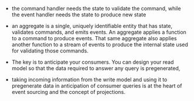 - the command handler needs the state to validate the command, while the event handler needs the state to produce new state

- an aggregate is a single, uniquely identifiable entity that has state, validates commands, and emits events. An aggregate applies a function to a command to
produce events. That same aggregate also applies another function to a stream of events to produce the internal state used for validating those commands.

- The key is to anticipate your consumers.  You can design your read model so that the data required to answer any query is pregenerated,

- taking incoming information from the write model and using it to pregenerate data in anticipation of consumer queries is at the heart of event sourcing and the concept of projections.


